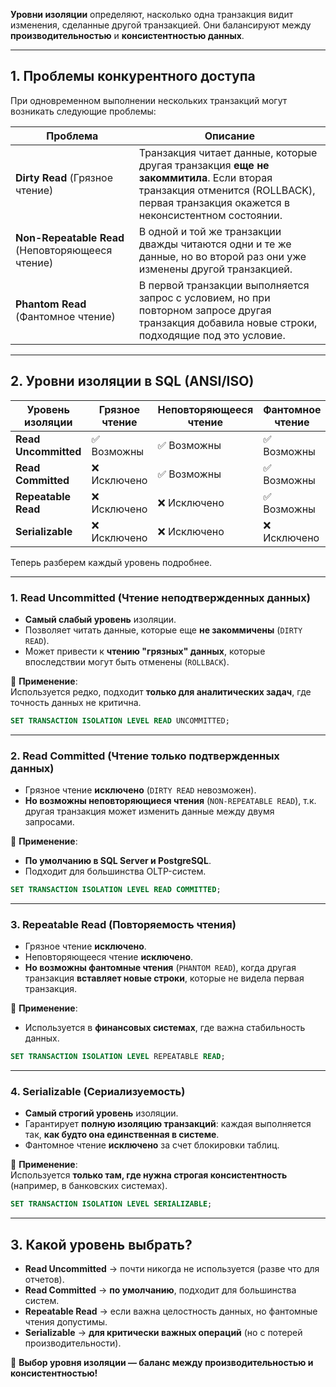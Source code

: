 **Уровни изоляции** определяют, насколько одна транзакция видит изменения, сделанные другой транзакцией. Они балансируют между **производительностью** и **консистентностью данных**.

---

## **1. Проблемы конкурентного доступа**

При одновременном выполнении нескольких транзакций могут возникать следующие проблемы:

|Проблема|Описание|
|---|---|
|**Dirty Read** (Грязное чтение)|Транзакция читает данные, которые другая транзакция **еще не закоммитила**. Если вторая транзакция отменится (ROLLBACK), первая транзакция окажется в неконсистентном состоянии.|
|**Non-Repeatable Read** (Неповторяющееся чтение)|В одной и той же транзакции дважды читаются одни и те же данные, но во второй раз они уже изменены другой транзакцией.|
|**Phantom Read** (Фантомное чтение)|В первой транзакции выполняется запрос с условием, но при повторном запросе другая транзакция добавила новые строки, подходящие под это условие.|

---

## **2. Уровни изоляции в SQL (ANSI/ISO)**

|Уровень изоляции|Грязное чтение|Неповторяющееся чтение|Фантомное чтение|
|---|---|---|---|
|**Read Uncommitted**|✅ Возможны|✅ Возможны|✅ Возможны|
|**Read Committed**|❌ Исключено|✅ Возможны|✅ Возможны|
|**Repeatable Read**|❌ Исключено|❌ Исключено|✅ Возможны|
|**Serializable**|❌ Исключено|❌ Исключено|❌ Исключено|

Теперь разберем каждый уровень подробнее.

---

### **1. Read Uncommitted (Чтение неподтвержденных данных)**

- **Самый слабый уровень** изоляции.
- Позволяет читать данные, которые еще **не закоммичены** (`DIRTY READ`).
- Может привести к **чтению "грязных" данных**, которые впоследствии могут быть отменены (`ROLLBACK`).

🔹 **Применение**:  
Используется редко, подходит **только для аналитических задач**, где точность данных не критична.

```sql
SET TRANSACTION ISOLATION LEVEL READ UNCOMMITTED;
```

---

### **2. Read Committed (Чтение только подтвержденных данных)**

- Грязное чтение **исключено** (`DIRTY READ` невозможен).
- **Но возможны неповторяющиеся чтения** (`NON-REPEATABLE READ`), т.к. другая транзакция может изменить данные между двумя запросами.

🔹 **Применение**:

- **По умолчанию в SQL Server и PostgreSQL**.
- Подходит для большинства OLTP-систем.

```sql
SET TRANSACTION ISOLATION LEVEL READ COMMITTED;
```

---

### **3. Repeatable Read (Повторяемость чтения)**

- Грязное чтение **исключено**.
- Неповторяющееся чтение **исключено**.
- **Но возможны фантомные чтения** (`PHANTOM READ`), когда другая транзакция **вставляет новые строки**, которые не видела первая транзакция.

🔹 **Применение**:

- Используется в **финансовых системах**, где важна стабильность данных.

```sql
SET TRANSACTION ISOLATION LEVEL REPEATABLE READ;
```

---

### **4. Serializable (Сериализуемость)**

- **Самый строгий уровень** изоляции.
- Гарантирует **полную изоляцию транзакций**: каждая выполняется так, **как будто она единственная в системе**.
- Фантомное чтение **исключено** за счет блокировки таблиц.

🔹 **Применение**:  
Используется **только там, где нужна строгая консистентность** (например, в банковских системах).

```sql
SET TRANSACTION ISOLATION LEVEL SERIALIZABLE;
```

---

## **3. Какой уровень выбрать?**

- **Read Uncommitted** → почти никогда не используется (разве что для отчетов).
- **Read Committed** → **по умолчанию**, подходит для большинства систем.
- **Repeatable Read** → если важна целостность данных, но фантомные чтения допустимы.
- **Serializable** → **для критически важных операций** (но с потерей производительности).

🚀 **Выбор уровня изоляции — баланс между производительностью и консистентностью!**
